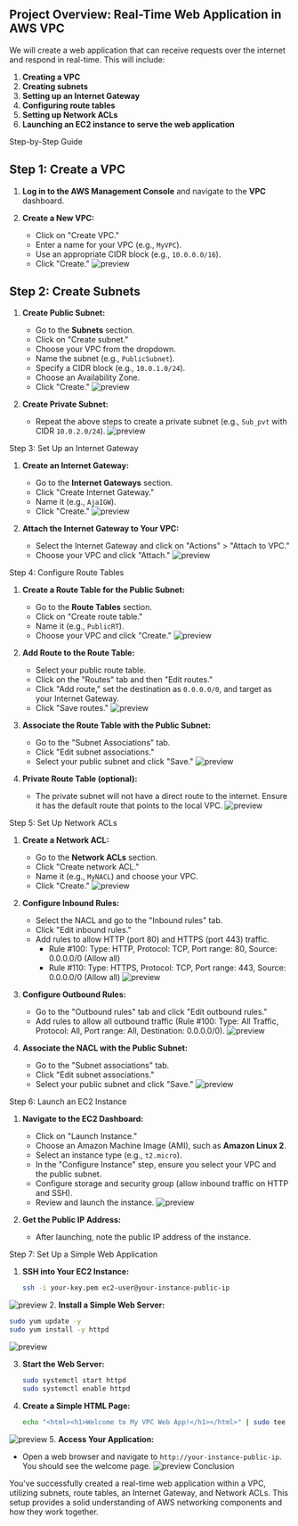 
## Project Overview: Real-Time Web Application in AWS VPC

We will create a web application that can receive requests over the internet and respond in real-time. This will include:

1. **Creating a VPC**
2. **Creating subnets**
3. **Setting up an Internet Gateway**
4. **Configuring route tables**
5. **Setting up Network ACLs**
6. **Launching an EC2 instance to serve the web application**

Step-by-Step Guide

## Step 1: Create a VPC

1. **Log in to the AWS Management Console** and navigate to the **VPC** dashboard.

2. **Create a New VPC:**
   - Click on "Create VPC."
   - Enter a name for your VPC (e.g., `MyVPC`).
   - Use an appropriate CIDR block (e.g., `10.0.0.0/16`).
   - Click "Create."
   ![preview](images/vpc.png)

## Step 2: Create Subnets

1. **Create Public Subnet:**
   - Go to the **Subnets** section.
   - Click on "Create subnet."
   - Choose your VPC from the dropdown.
   - Name the subnet (e.g., `PublicSubnet`).
   - Specify a CIDR block (e.g., `10.0.1.0/24`).
   - Choose an Availability Zone.
   - Click "Create."
   ![preview](images/sub_pub.png)

2. **Create Private Subnet:**
   - Repeat the above steps to create a private subnet (e.g., `Sub_pvt` with CIDR `10.0.2.0/24`).
    ![preview](images/sub_pvt.png)

Step 3: Set Up an Internet Gateway

1. **Create an Internet Gateway:**
   - Go to the **Internet Gateways** section.
   - Click "Create Internet Gateway."
   - Name it (e.g., `AjaIGW`).
   - Click "Create."
    ![preview](images/Aja_IGW.png)



2. **Attach the Internet Gateway to Your VPC:**
   - Select the Internet Gateway and click on "Actions" > "Attach to VPC."
   - Choose your VPC and click "Attach."
       ![preview](images/Attached_to_Vpc.png)

Step 4: Configure Route Tables

1. **Create a Route Table for the Public Subnet:**
   - Go to the **Route Tables** section.
   - Click on "Create route table."
   - Name it (e.g., `PublicRT`).
   - Choose your VPC and click "Create."
    ![preview](images/publicRT.png)


2. **Add Route to the Route Table:**
   - Select your public route table.
   - Click on the "Routes" tab and then "Edit routes."
   - Click "Add route," set the destination as `0.0.0.0/0`, and target as your Internet Gateway.
   - Click "Save routes."
   ![preview](images/Route_Add.png)


3. **Associate the Route Table with the Public Subnet:**
   - Go to the "Subnet Associations" tab.
   - Click "Edit subnet associations."
   - Select your public subnet and click "Save."
   ![preview](images/Sub_Ass.png)

4. **Private Route Table (optional):**
   - The private subnet will not have a direct route to the internet. Ensure it has the default route that points to the local VPC.
   ![preview](images/Pvt_RT.png)


Step 5: Set Up Network ACLs

1. **Create a Network ACL:**
   - Go to the **Network ACLs** section.
   - Click "Create network ACL."
   - Name it (e.g., `MyNACL`) and choose your VPC.
   - Click "Create."
   ![preview](images/MyNACL.png)


2. **Configure Inbound Rules:**
   - Select the NACL and go to the "Inbound rules" tab.
   - Click "Edit inbound rules."
   - Add rules to allow HTTP (port 80) and HTTPS (port 443) traffic.
     - Rule #100: Type: HTTP, Protocol: TCP, Port range: 80, Source: 0.0.0.0/0 (Allow all)
     - Rule #110: Type: HTTPS, Protocol: TCP, Port range: 443, Source: 0.0.0.0/0 (Allow all)
     ![preview](images/inbound.png)

3. **Configure Outbound Rules:**
   - Go to the "Outbound rules" tab and click "Edit outbound rules."
   - Add rules to allow all outbound traffic (Rule #100: Type: All Traffic, Protocol: All, Port range: All, Destination: 0.0.0.0/0).
   ![preview](images/outbound.png)

4. **Associate the NACL with the Public Subnet:**
   - Go to the "Subnet associations" tab.
   - Click "Edit subnet associations."
   - Select your public subnet and click "Save."
    ![preview](images/Nacl_Associationsubnetpublic.png)

Step 6: Launch an EC2 Instance

1. **Navigate to the EC2 Dashboard:**
   - Click on "Launch Instance."
   - Choose an Amazon Machine Image (AMI), such as **Amazon Linux 2**.
   - Select an instance type (e.g., `t2.micro`).
   - In the "Configure Instance" step, ensure you select your VPC and the public subnet.
   - Configure storage and security group (allow inbound traffic on HTTP and SSH).
   - Review and launch the instance.
    ![preview](images/ec2.png)

2. **Get the Public IP Address:**
   - After launching, note the public IP address of the instance.

Step 7: Set Up a Simple Web Application

1. **SSH into Your EC2 Instance:**
   ```bash
   ssh -i your-key.pem ec2-user@your-instance-public-ip
   ```
![preview](images/vpcigwtask2.png)
2. **Install a Simple Web Server:**
   ```bash
   sudo yum update -y
   sudo yum install -y httpd
   ```
   ![preview](images/vpcigwtask3.png)

3. **Start the Web Server:**
   ```bash
   sudo systemctl start httpd
   sudo systemctl enable httpd
   ```

4. **Create a Simple HTML Page:**
   ```bash
   echo "<html><h1>Welcome to My VPC Web App!</h1></html>" | sudo tee /var/www/html/index.html
   ```
![preview](images/vpcigwtask5.png)
5. **Access Your Application:**
   - Open a web browser and navigate to `http://your-instance-public-ip`. You should see the welcome page.
![preview](images/vpcigwtask4.png)
Conclusion

You've successfully created a real-time web application within a VPC, utilizing subnets, route tables, an Internet Gateway, and Network ACLs. This setup provides a solid understanding of AWS networking components and how they work together.